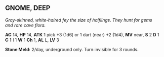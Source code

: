 ## GNOME, DEEP

_Gray-skinned, white-haired fey the size of halflings. They hunt for gems and rare cave flora._

**AC** 14, **HP** 14, **ATK** 1 pick +3 (1d6) or 1 dart (near) +2 (1d4), **MV** near, **S** 2 **D** 1 **C** 1 **I** 1 **W** 1 **Ch** 1, **AL** L, **LV** 3

**Stone Meld:** 2/day, underground only. Turn invisible for 3 rounds.

